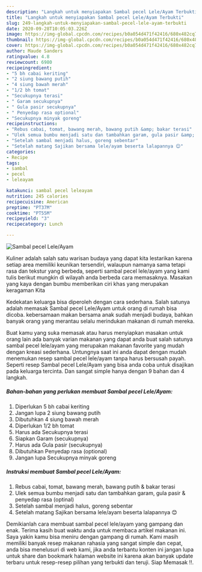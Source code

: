 ```yaml
---
description: "Langkah untuk menyiapakan Sambal pecel Lele/Ayam Terbukti"
title: "Langkah untuk menyiapakan Sambal pecel Lele/Ayam Terbukti"
slug: 249-langkah-untuk-menyiapakan-sambal-pecel-lele-ayam-terbukti
date: 2020-09-28T10:05:03.226Z
image: https://img-global.cpcdn.com/recipes/b0a054d471f42416/680x482cq70/sambal-pecel-leleayam-foto-resep-utama.jpg
thumbnail: https://img-global.cpcdn.com/recipes/b0a054d471f42416/680x482cq70/sambal-pecel-leleayam-foto-resep-utama.jpg
cover: https://img-global.cpcdn.com/recipes/b0a054d471f42416/680x482cq70/sambal-pecel-leleayam-foto-resep-utama.jpg
author: Maude Sanders
ratingvalue: 4.8
reviewcount: 6980
recipeingredient:
- "5 bh cabai keriting"
- "2 siung bawang putih"
- "4 siung bawah merah"
- "1/2 bh tomat"
- "Secukupnya terasi"
- " Garam secukupnya"
- " Gula pasir secukupnya"
- " Penyedap rasa optional"
- "Secukupnya minyak goreng"
recipeinstructions:
- "Rebus cabai, tomat, bawang merah, bawang putih &amp; bakar terasi"
- "Ulek semua bumbu menjadi satu dan tambahkan garam, gula pasir &amp; penyedap rasa (optinal)"
- "Setelah sambal menjadi halus, goreng sebentar"
- "Setelah matang Sajikan bersama lele/ayam beserta lalapannya 😊"
categories:
- Recipe
tags:
- sambal
- pecel
- leleayam

katakunci: sambal pecel leleayam 
nutrition: 245 calories
recipecuisine: American
preptime: "PT37M"
cooktime: "PT55M"
recipeyield: "3"
recipecategory: Lunch

---
```



![Sambal pecel Lele/Ayam](https://img-global.cpcdn.com/recipes/b0a054d471f42416/680x482cq70/sambal-pecel-leleayam-foto-resep-utama.jpg)

Kuliner adalah salah satu warisan budaya yang dapat kita lestarikan karena setiap area memiliki keunikan tersendiri, walaupun namanya sama tetapi rasa dan tekstur yang berbeda, seperti sambal pecel lele/ayam yang kami tulis berikut mungkin di wilayah anda berbeda cara memasaknya. Masakan yang kaya dengan bumbu memberikan ciri khas yang merupakan keragaman Kita

Kedekatan keluarga bisa diperoleh dengan cara sederhana. Salah satunya adalah memasak Sambal pecel Lele/Ayam untuk orang di rumah bisa dicoba. kebersamaan makan bersama anak sudah menjadi budaya, bahkan banyak orang yang merantau selalu merindukan makanan di rumah mereka.



Buat kamu yang suka memasak atau harus menyiapkan masakan untuk orang lain ada banyak varian makanan yang dapat anda buat salah satunya sambal pecel lele/ayam yang merupakan makanan favorite yang mudah dengan kreasi sederhana. Untungnya saat ini anda dapat dengan mudah menemukan resep sambal pecel lele/ayam tanpa harus bersusah payah.
Seperti resep Sambal pecel Lele/Ayam yang bisa anda coba untuk disajikan pada keluarga tercinta. Dan sangat simple hanya dengan 9 bahan dan 4 langkah.


<!--inarticleads1-->

##### Bahan-bahan yang perlukan membuat Sambal pecel Lele/Ayam:

1. Diperlukan 5 bh cabai keriting
1. Jangan lupa 2 siung bawang putih
1. Dibutuhkan 4 siung bawah merah
1. Diperlukan 1/2 bh tomat
1. Harus ada Secukupnya terasi
1. Siapkan  Garam (secukupnya)
1. Harus ada  Gula pasir (secukupnya)
1. Dibutuhkan  Penyedap rasa (optional)
1. Jangan lupa Secukupnya minyak goreng




<!--inarticleads2-->

##### Instruksi membuat  Sambal pecel Lele/Ayam:

1. Rebus cabai, tomat, bawang merah, bawang putih &amp; bakar terasi
1. Ulek semua bumbu menjadi satu dan tambahkan garam, gula pasir &amp; penyedap rasa (optinal)
1. Setelah sambal menjadi halus, goreng sebentar
1. Setelah matang Sajikan bersama lele/ayam beserta lalapannya 😊




Demikianlah cara membuat sambal pecel lele/ayam yang gampang dan enak. Terima kasih buat waktu anda untuk membaca artikel makanan ini. Saya yakin kamu bisa meniru dengan gampang di rumah. Kami masih memiliki banyak resep makanan rahasia yang sangat simple dan cepat, anda bisa menelusuri di web kami, jika anda terbantu konten ini jangan lupa untuk share dan bookmark halaman website ini karena akan banyak update terbaru untuk resep-resep pilihan yang terbukti dan teruji. Siap Memasak !!. 
